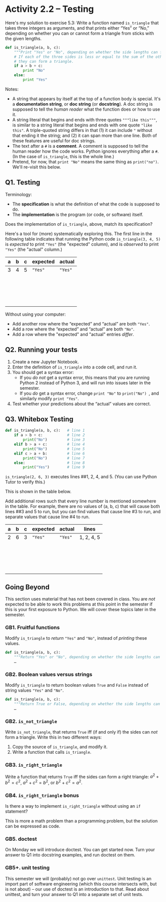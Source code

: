 # Activity 2.2 – Testing

Here's my solution to exercise 5.3: Write a function named `is_triangle` that takes three integers as arguments, and that prints either “Yes” or “No,” depending on whether you can or cannot form a triangle from sticks with the given lengths.

```python
def is_triangle(a, b, c):
	"""Print "Yes" or "No", depending on whether the side lengths can form a triangle."""
	# If each of the three sides is less or equal to the sum of the other two,
	# they can form a triangle.
	if a > b + c:
		print "No"
	else:
        print "Yes"
```

Notes:

* A string that appears by itself at the top of a function body is special. It's a **documentation string**, or **doc string** (or **docstring**). A doc string is supposed to tell the *human reader* what the function does or how to use it.
* A string literal that begins and ends with three quotes `"""like this"""`, is similar to a string literal that begins and ends with one quote `"like this"`. A triple-quoted string differs in that (1) it can include `"` without that ending it the string; and (2) it can span more than one line. Both of these features are useful for doc strings.
* The text after a `#` is a **comment**. A comment is supposed to tell the human reader how the code works. Python ignores everything after a `#`. (In the case of `is_triangle`, this is the whole line.)
* Pretend, for now, that `print "No"` means the same thing as `print("no")`. We'll re-visit this below.

## Q1. Testing

Terminology:

* The **specification** is what the definition of what the code is supposed to do.
* The **implementation** is the program (or code, or software) itself.

Does the implementation of `is_triangle`, above, match its specification?

Here's a tool for (more) systematically exploring this. The first line in the following table indicates that running the Python code `is_triangle(3, 4, 5)` is *expected* to print `"Yes"` (the "expected" column), and is *observed* to print `"Yes"` (the "actual" column.)

| a      | b    | c    | expected | actual  |
| ------ | ---- | ---- | -------- | ------- |
| 3      | 4    | 5    | `"Yes"`  | `"Yes"` |
| &nbsp; |      |      |          |         |
| &nbsp; |      |      |          |         |
| &nbsp; |      |      |          |         |
| &nbsp; |      |      |          |         |

Without using your computer:

* Add another row where the “expected” and “actual” are both `"Yes"`.
* Add a row where the “expected” and “actual” are both `"No"`.
* Add a row where the "expected" and "actual" entries *differ*.

## Q2. Running your tests

1. Create a new Jupyter Notebook.
2. Enter the definition of `is_triangle` into a code cell, and run it.
3. You should get a syntax error:
   * If you *do not* get a syntax error, this means that you are running Python 2 instead of Python 3, and will run into issues later in the semester.
   * If you *do* get a syntax error, change `print "No"` to `print("No") `, and similarly modify `print "Yes"`.
4. Test whether your predictions about the “actual” values are correct.

## Q3. Whitebox Testing

```python
def is_triangle(a, b, c):	# line 1
	if a > b + c:			# line 2
		print("No")			# line 3
	elif b > a + c:			# line 4
		print("No")			# line 5
	elif c > a + b:			# line 6
		print("No")			# line 7
	else:					# line 8
      	print("Yes")		# line 9
```

`is_triangle(2, 6, 3)`  executes lines ##1, 2, 4, and 5. (You can use Python Tutor to verify this.)

This is shown in the table below.

Add additional rows such that every line number is mentioned somewhere in the table. For example, there are no values of (a, b, c) that will cause both lines ##3 and 5 to run, but you can find values that cause line #3 to run, and separate values that cause line #4 to run.

| a      | b    | c    | expected | actual  | lines      |
| ------ | ---- | ---- | -------- | ------- | ---------- |
| 2      | 6    | 3    | `"Yes"`  | `"Yes"` | 1, 2, 4, 5 |
| &nbsp; |      |      |          |         |            |
| &nbsp; |      |      |          |         |            |
| &nbsp; |      |      |          |         |            |
| &nbsp; |      |      |          |         |            |

## Going Beyond

This section uses material that has not been covered in class. You are *not* expected to be able to work this problems at this point in the semester if this is your first exposure to Python. We will cover these topics later in the semester.

### GB1. Fruitful functions

Modify `is_triangle` to *return*  `"Yes"` and `"No"`, instead of *printing* these values.

```python
def is_triangle(a, b, c):
  	"""Return "Yes" or "No", depending on whether the side lengths can form a triangle."""
    …
```

### GB2. Boolean values versus strings

Modify `is_triangle` to return boolean values `True` and `False` instead of string values `"Yes"` and `"No"`.

```python
def is_triangle(a, b, c):
  	"""Return True or False, depending on whether the side lengths can form a triangle."""
    …
```

### GB2. `is_not_triangle`

Write `is_not_triangle`, that returns `True` iff (if and only if) the sides can *not* form a triangle. Write this in two different ways:

1. Copy the source of `is_triangle`, and modify it.
2. Write a function that calls `is_triangle`.

### GB3. `is_right_triangle`

Write a function that returns `True` iff the sides can form a right triangle: $a^2+b^2=c^2$, $a^2+c^2=b^2$, or $b^2+c^2=a^2$.

### GB4. `is_right_triangle` bonus

Is there a way to implement `is_right_triangle` without using an `if` statement?

This is more a math problem than a programming problem, but the solution can be expressed as code.

### GB5. doctest

On Monday we will introduce doctest. You can get started now. Turn your answer to Q1 into docstring examples, and run doctest on them.

### GB5+. unit testing

This semester we will (probably) not go over `unittest`. Unit testing is an import part of software engineering (which this course intersects with, but is not about) – our use of doctest is an introduction to that. Read about unittest, and turn your answer to Q1 into a separate set of unit tests.